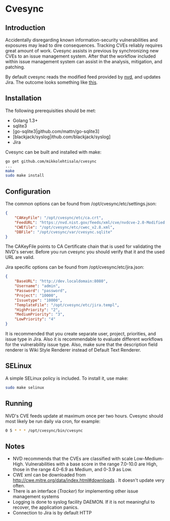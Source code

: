 Cvesync
=======

Introduction
------------

Accidentally disregarding known information-security vulnerabilities and exposures may lead to dire consequences. Tracking CVEs reliably requires great amount of work. Cvesync assists in previous by synchronizing new CVEs to an issue management system. After that the workflow included within issue management system can assist in the analysis, mitigation, and patching.

By default cvesync reads the modified feed provided by [nvd](https://nvd.nist.gov), and updates Jira. The outcome looks something like [this](https://raw.githubusercontent.com/mikkolehtisalo/cvesync/master/jira.png).

Installation
------------

The following prerequisities should be met:

* Golang 1.3+
* sqlite3
* [go-sqlite3|github.com/mattn/go-sqlite3]
* [blackjack/syslog|ithub.com/blackjack/syslog]
* Jira

Cvesync can be built and installed with make:

```sh
go get github.com/mikkolehtisalo/cvesync
...
make
sudo make install
```

Configuration
-------------

The common options can be found from /opt/cvesync/etc/settings.json:

```json
{
    "CAKeyFile": "/opt/cvesync/etc/ca.crt",
    "FeedURL": "https://nvd.nist.gov/feeds/xml/cve/nvdcve-2.0-Modified.xml.gz",
    "CWEfile": "/opt/cvesync/etc/cwec_v2.8.xml",
    "DBFile": "/opt/cvesync/var/cvesync.sqlite"
}
```

The CAKeyFile points to CA Certificate chain that is used for validating the NVD's server. Before you run cvesync you should verify that it and the used URL are valid.

Jira specific options can be found from /opt/cvesync/etc/jira.json:

```json
{
    "BaseURL": "http://dev.localdomain:8080",
    "Username": "admin",
    "Password": "password",
    "Project": "10000",
    "Issuetype": "10000",
    "TemplateFile": "/opt/cvesync/etc/jira.templ", 
    "HighPriority": "2",
    "MediumPriority": "3",
    "LowPriority": "4"
}
```

It is recommended that you create separate user, project, priorities, and issue type in Jira. Also it is recommendable to evaluate different workflows for the vulnerability issue type. Also, make sure that the description field renderer is Wiki Style Renderer instead of Default Text Renderer.

SELinux
-------

A simple SELinux policy is included. To install it, use make:

```sh
sudo make selinux
```

Running
-------

NVD's CVE feeds update at maximum once per two hours. Cvesync should most likely be run daily via cron, for example:

```sh
0 5 * * * /opt/cvesync/bin/cvesync
```

Notes
-----

* NVD recommends that the CVEs are classified with scale Low-Medium-High. Vulnerabilities with a base score in the range 7.0-10.0 are High, those in the range 4.0-6.9 as Medium, and 0-3.9 as Low.
* CWE xml can be downloaded from http://cwe.mitre.org/data/index.html#downloads . It doesn't update very often.
* There is an interface (*Tracker*) for implementing other issue management systems
* Logging is done to syslog facility DAEMON. If it is not meaningful to recover, the application panics.
* Connection to Jira is by default HTTP
